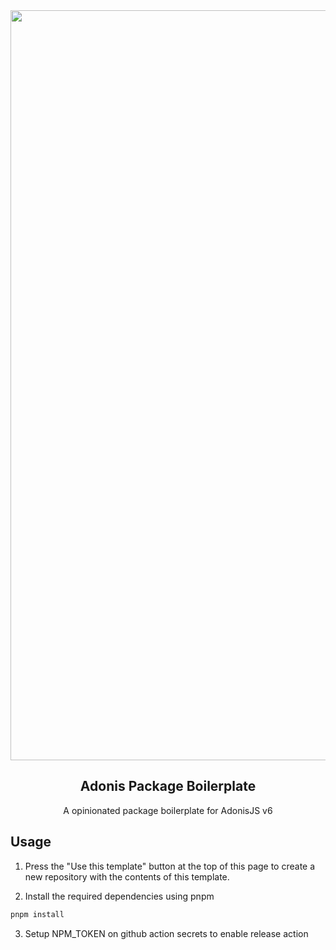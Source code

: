 
<div align="center">
  <img src=".github/banner.png" width="1200px">
</div>


<div align="center">
  <h2><b>Adonis Package Boilerplate</b></h2>
  <p>A opinionated package boilerplate for AdonisJS v6</p>
</div>

## **Usage**

1. Press the "Use this template" button at the top of this page to create a new repository with the contents of this template.

2. Install the required dependencies using pnpm
```bash
pnpm install
```

3. Setup NPM_TOKEN on github action secrets to enable release action